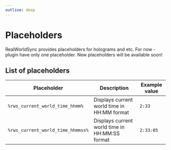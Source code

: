 ```yaml
---
outline: deep
---
```


# Placeholders

RealWorldSync provides placeholders for holograms and etc. For now - plugin have only one placeholder. New placeholders will be available soon!

## List of placeholders

| Placeholder                       | Description                                    | Example value |
| --------------------------------- | ---------------------------------------------- | ------------- |
| `%rws_current_world_time_hhmm%`   | Displays current world time in HH:MM format    | `2:33`        |
| `%rws_current_world_time_hhmmss%` | Displays current world time in HH:MM:SS format | `2:33:05`     |
